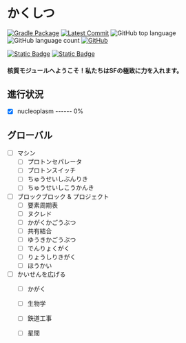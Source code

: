 # かくしつ

[![Gradle Package](https://github.com/XenFork/nucleoplasm/actions/workflows/gradle-publish.yml/badge.svg?branch=forge-fabric-1.20.1-main&event=milestone)](https://github.com/XenFork/nucleoplasm/actions/workflows/gradle-publish.yml)
[![Latest Commit](https://img.shields.io/github/last-commit/XenFork/nucleoplasm)](https://github.com/XenFork/nucleoplasm/commits/forge-fabric-1.20.1-main)
![GitHub top language](https://img.shields.io/github/languages/top/XenFork/nucleoplasm)
![GitHub language count](https://img.shields.io/github/languages/count/XenFork/nucleoplasm)
[![GitHub](https://img.shields.io/github/license/XenFork/nucleoplasm)](LICENSE)

[![Static Badge](https://img.shields.io/badge/%E8%AF%AD%E8%A8%80-%E7%AE%80%E4%BD%93%E4%B8%AD%E6%96%87-red)](README_szh_cn.md)
[![Static Badge](https://img.shields.io/badge/language-en_us-red)](README.md)


<h4>核質モジュールへようこそ！私たちはSFの極致に力を入れます。</h4>

## 進行状況

- [x] nucleoplasm ------ 0%

## グローバル

- [ ] マシン
    - [ ] プロトンセパレータ
    - [ ] プロトンスイッチ
    - [ ] ちゅうせいしぶんりき
    - [ ] ちゅうせいしこうかんき
- [ ] ブロックブロック & プロジェクト
    - [ ] 要素周期表
    - [ ] ヌクレド
    - [ ] かがくかごうぶつ
    - [ ] 共有結合
    - [ ] ゆうきかごうぶつ
    - [ ] でんりょくがく
    - [ ] りょうしりきがく
    - [ ] ほうかい
- [ ] かいせんを広げる
    - [ ] かがく
    - [ ] 生物学
    - [ ] 鉄道工事
    - [ ] 星間

